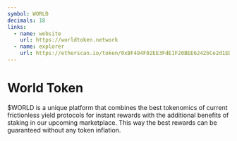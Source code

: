 ```yaml
---
symbol: WORLD
decimals: 18
links:
  - name: website
    url: https://worldtoken.network
  - name: explorer
    url: https://etherscan.io/token/0xBF494F02EE3FdE1F20BEE6242bCe2d1ED0c15e47
---
```


# World Token

$WORLD is a unique platform that combines the best tokenomics of current frictionless yield protocols for instant rewards with the additional benefits of staking in our upcoming marketplace. This way the best rewards can be guaranteed without any token inflation.

